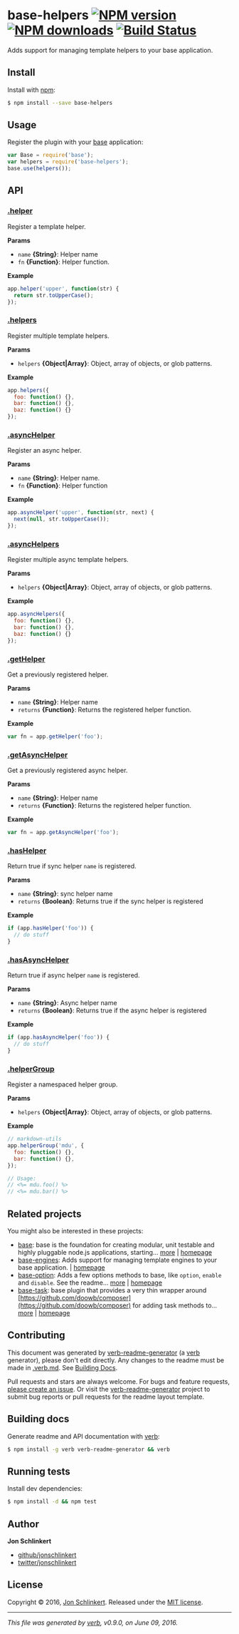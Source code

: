 # base-helpers [![NPM version](https://img.shields.io/npm/v/base-helpers.svg?style=flat)](https://www.npmjs.com/package/base-helpers) [![NPM downloads](https://img.shields.io/npm/dm/base-helpers.svg?style=flat)](https://npmjs.org/package/base-helpers) [![Build Status](https://img.shields.io/travis/node-base/base-helpers.svg?style=flat)](https://travis-ci.org/node-base/base-helpers)

Adds support for managing template helpers to your base application.

## Install

Install with [npm](https://www.npmjs.com/):

```sh
$ npm install --save base-helpers
```

## Usage

Register the plugin with your [base](https://github.com/node-base/base) application:

```js
var Base = require('base');
var helpers = require('base-helpers');
base.use(helpers());
```

## API

### [.helper](index.js#L46)

Register a template helper.

**Params**

* `name` **{String}**: Helper name
* `fn` **{Function}**: Helper function.

**Example**

```js
app.helper('upper', function(str) {
  return str.toUpperCase();
});
```

### [.helpers](index.js#L67)

Register multiple template helpers.

**Params**

* `helpers` **{Object|Array}**: Object, array of objects, or glob patterns.

**Example**

```js
app.helpers({
  foo: function() {},
  bar: function() {},
  baz: function() {}
});
```

### [.asyncHelper](index.js#L86)

Register an async helper.

**Params**

* `name` **{String}**: Helper name.
* `fn` **{Function}**: Helper function

**Example**

```js
app.asyncHelper('upper', function(str, next) {
  next(null, str.toUpperCase());
});
```

### [.asyncHelpers](index.js#L107)

Register multiple async template helpers.

**Params**

* `helpers` **{Object|Array}**: Object, array of objects, or glob patterns.

**Example**

```js
app.asyncHelpers({
  foo: function() {},
  bar: function() {},
  baz: function() {}
});
```

### [.getHelper](index.js#L124)

Get a previously registered helper.

**Params**

* `name` **{String}**: Helper name
* `returns` **{Function}**: Returns the registered helper function.

**Example**

```js
var fn = app.getHelper('foo');
```

### [.getAsyncHelper](index.js#L141)

Get a previously registered async helper.

**Params**

* `name` **{String}**: Helper name
* `returns` **{Function}**: Returns the registered helper function.

**Example**

```js
var fn = app.getAsyncHelper('foo');
```

### [.hasHelper](index.js#L160)

Return true if sync helper `name` is registered.

**Params**

* `name` **{String}**: sync helper name
* `returns` **{Boolean}**: Returns true if the sync helper is registered

**Example**

```js
if (app.hasHelper('foo')) {
  // do stuff
}
```

### [.hasAsyncHelper](index.js#L178)

Return true if async helper `name` is registered.

**Params**

* `name` **{String}**: Async helper name
* `returns` **{Boolean}**: Returns true if the async helper is registered

**Example**

```js
if (app.hasAsyncHelper('foo')) {
  // do stuff
}
```

### [.helperGroup](index.js#L201)

Register a namespaced helper group.

**Params**

* `helpers` **{Object|Array}**: Object, array of objects, or glob patterns.

**Example**

```js
// markdown-utils
app.helperGroup('mdu', {
  foo: function() {},
  bar: function() {},
});

// Usage:
// <%= mdu.foo() %>
// <%= mdu.bar() %>
```

## Related projects

You might also be interested in these projects:

* [base](https://www.npmjs.com/package/base): base is the foundation for creating modular, unit testable and highly pluggable node.js applications, starting… [more](https://github.com/node-base/base) | [homepage](https://github.com/node-base/base "base is the foundation for creating modular, unit testable and highly pluggable node.js applications, starting with a handful of common methods, like `set`, `get`, `del` and `use`.")
* [base-engines](https://www.npmjs.com/package/base-engines): Adds support for managing template engines to your base application. | [homepage](https://github.com/node-base/base-engines "Adds support for managing template engines to your base application.")
* [base-option](https://www.npmjs.com/package/base-option): Adds a few options methods to base, like `option`, `enable` and `disable`. See the readme… [more](https://github.com/node-base/base-option) | [homepage](https://github.com/node-base/base-option "Adds a few options methods to base, like `option`, `enable` and `disable`. See the readme for the full API.")
* [base-task](https://www.npmjs.com/package/base-task): base plugin that provides a very thin wrapper around [https://github.com/doowb/composer](https://github.com/doowb/composer) for adding task methods to… [more](https://github.com/node-base/base-task) | [homepage](https://github.com/node-base/base-task "base plugin that provides a very thin wrapper around <https://github.com/doowb/composer> for adding task methods to your application.")

## Contributing

This document was generated by [verb-readme-generator](https://github.com/verbose/verb-readme-generator) (a [verb](https://github.com/verbose/verb) generator), please don't edit directly. Any changes to the readme must be made in [.verb.md](.verb.md). See [Building Docs](#building-docs).

Pull requests and stars are always welcome. For bugs and feature requests, [please create an issue](../../issues/new). Or visit the [verb-readme-generator](https://github.com/verbose/verb-readme-generator) project to submit bug reports or pull requests for the readme layout template.

## Building docs

Generate readme and API documentation with [verb](https://github.com/verbose/verb):

```sh
$ npm install -g verb verb-readme-generator && verb
```

## Running tests

Install dev dependencies:

```sh
$ npm install -d && npm test
```

## Author

**Jon Schlinkert**

* [github/jonschlinkert](https://github.com/jonschlinkert)
* [twitter/jonschlinkert](http://twitter.com/jonschlinkert)

## License

Copyright © 2016, [Jon Schlinkert](https://github.com/jonschlinkert).
Released under the [MIT license](https://github.com/node-base/base-helpers/blob/master/LICENSE).

***

_This file was generated by [verb](https://github.com/verbose/verb), v0.9.0, on June 09, 2016._